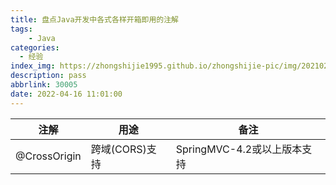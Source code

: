 ```yaml
---
title: 盘点Java开发中各式各样开箱即用的注解
tags:
    - Java
categories:
  - 经验
index_img: https://zhongshijie1995.github.io/zhongshijie-pic/img/20210213132154.png
description: pass
abbrlink: 30005
date: 2022-04-16 11:01:00
---
```


|注解 |用途 |备注 |
|---|---|---|
|@CrossOrigin |跨域(CORS)支持 |SpringMVC-4.2或以上版本支持 |

